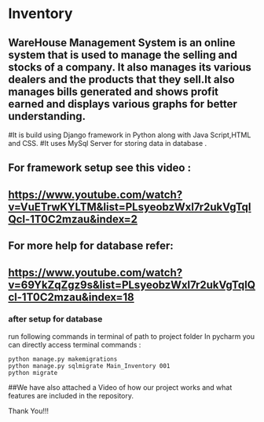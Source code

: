 
# Inventory
## WareHouse Management System is an online system that is used to manage the selling and stocks of a company. It also manages its various dealers and the products that they sell.It also manages bills generated and shows profit earned and displays various graphs for better understanding. 
#It is build using Django framework in Python along with Java Script,HTML and CSS.
#It uses MySql Server for storing data in database .


## For framework setup see this video :
## https://www.youtube.com/watch?v=VuETrwKYLTM&list=PLsyeobzWxl7r2ukVgTqIQcl-1T0C2mzau&index=2

## For more help for database refer:
## https://www.youtube.com/watch?v=69YkZqZgz9s&list=PLsyeobzWxl7r2ukVgTqIQcl-1T0C2mzau&index=18

### after setup for database
run following commands in terminal of path to project folder
In pycharm you can directly access terminal
commands :
```
python manage.py makemigrations
python manage.py sqlmigrate Main_Inventory 001
python migrate
```
##We have also attached a Video of how our project works and what features are included in the repository.

Thank You!!!
